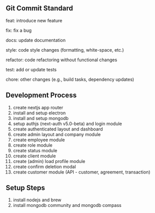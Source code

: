 ## Git Commit Standard

feat: introduce new feature

fix: fix a bug

docs: update documentation

style: code style changes (formatting, white-space, etc.)

refactor: code refactoring without functional changes

test: add or update tests

chore: other changes (e.g., build tasks, dependency updates)

## Development Process

1. create nextjs app router
2. install and setup electron
3. install and setup mongodb
4. setup authjs (next-auth v5.0-beta) and login module
5. create authenticated layout and dashboard
6. create admin layout and company module
7. create employee module
8. create role module
9. create status module
10. create client module
11. create (admin) load profile module
12. create confirm deletion modal
13. create customer module (API - customer, agreement, transaction)

## Setup Steps

1. install nodejs and brew
2. install mongodb community and mongodb compass
